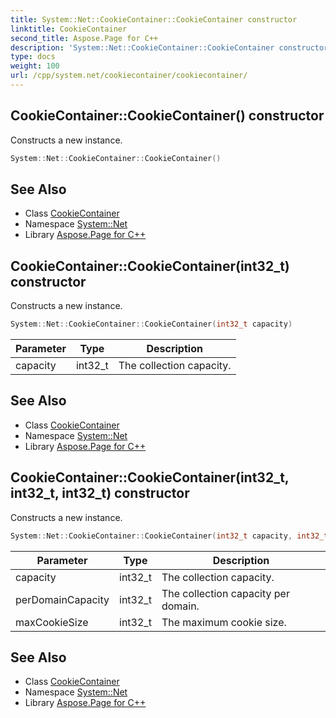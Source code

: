 ```yaml
---
title: System::Net::CookieContainer::CookieContainer constructor
linktitle: CookieContainer
second_title: Aspose.Page for C++
description: 'System::Net::CookieContainer::CookieContainer constructor. Constructs a new instance in C++.'
type: docs
weight: 100
url: /cpp/system.net/cookiecontainer/cookiecontainer/
---
```

## CookieContainer::CookieContainer() constructor


Constructs a new instance.

```cpp
System::Net::CookieContainer::CookieContainer()
```

## See Also

* Class [CookieContainer](../)
* Namespace [System::Net](../../)
* Library [Aspose.Page for C++](../../../)
## CookieContainer::CookieContainer(int32_t) constructor


Constructs a new instance.

```cpp
System::Net::CookieContainer::CookieContainer(int32_t capacity)
```


| Parameter | Type | Description |
| --- | --- | --- |
| capacity | int32_t | The collection capacity. |

## See Also

* Class [CookieContainer](../)
* Namespace [System::Net](../../)
* Library [Aspose.Page for C++](../../../)
## CookieContainer::CookieContainer(int32_t, int32_t, int32_t) constructor


Constructs a new instance.

```cpp
System::Net::CookieContainer::CookieContainer(int32_t capacity, int32_t perDomainCapacity, int32_t maxCookieSize)
```


| Parameter | Type | Description |
| --- | --- | --- |
| capacity | int32_t | The collection capacity. |
| perDomainCapacity | int32_t | The collection capacity per domain. |
| maxCookieSize | int32_t | The maximum cookie size. |

## See Also

* Class [CookieContainer](../)
* Namespace [System::Net](../../)
* Library [Aspose.Page for C++](../../../)

